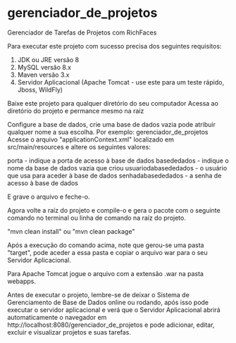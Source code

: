 # gerenciador_de_projetos

Gerenciador de Tarefas de Projetos com RichFaces

Para executar este projeto com sucesso precisa dos seguintes requisitos:

1. JDK ou JRE versão 8
2. MySQL versão 8.x
3. Maven versão 3.x
4. Servidor Aplicacional (Apache Tomcat - use este para um teste rápido, Jboss, WildFly)

Baixe este projeto para qualquer diretório do seu computador
Acessa ao diretório do projeto e permance mesmo na raíz

Configure a base de dados, crie uma base de dados vazia pode atribuir qualquer nome a sua escolha.
Por exemplo: gerenciador_de_projetos
Acesse o arquivo "applicationContext.xml" localizado em src/main/resources e altere os seguintes valores:

<property name="jdbcUrl" value="jdbc:mysql://localhost:porta/basededados"/>
<property name="username" value="usuariodabasededados"/>
<property name="password" value="senhadabasededados"/>

porta - indique a porta de acesso à base de dados
basededados - indique o nome da base de dados vazia que criou
usuariodabasededados - o usuário que usa para aceder à base de dados
senhadabasededados - a senha de acesso à base de dados

E grave o arquivo e feche-o.

Agora volte a raíz do projeto e compile-o e gera o pacote com o seguinte comando no terminal ou linha de comando na raíz do projeto.

"mvn clean install" ou "mvn clean package"

Após a execução do comando acima, note que gerou-se uma pasta "target", pode aceder a essa pasta e copiar o arquivo war para o seu Servidor Aplicacional.

Para Apache Tomcat jogue o arquivo com a extensão .war na pasta webapps.

Antes de executar o projeto, lembre-se de deixar o Sistema de Gerenciamento de Base de Dados online ou rodando, após isso pode executar o servidor aplicacional e verá que o
Servidor Aplicacional abrirá automaticamente o navegador em http://localhost:8080/gerenciador_de_projetos e pode adicionar, editar, excluir e visualizar projetos e suas tarefas.
